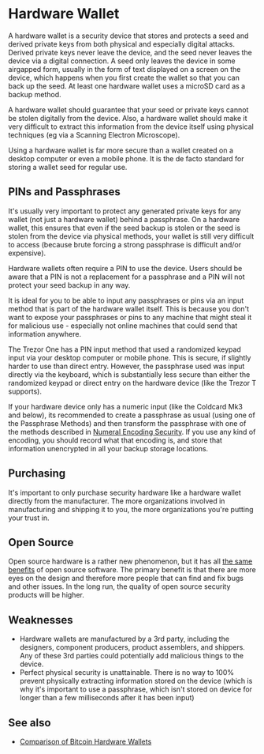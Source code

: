# Hardware Wallet

A hardware wallet is a security device that stores and protects a seed and derived private keys from both physical and especially digital attacks. Derived private keys never leave the device, and the seed never leaves the device via a digital connection. A seed only leaves the device in some airgapped form, usually in the form of text displayed on a screen on the device, which happens when you first create the wallet so that you can back up the seed. At least one hardware wallet uses a microSD card as a backup method.

A hardware wallet should guarantee that your seed or private keys cannot be stolen digitally from the device. Also, a hardware wallet should make it very difficult to extract this information from the device itself using physical techniques (eg via a Scanning Electron Microscope).

Using a hardware wallet is far more secure than a wallet created on a desktop computer or even a mobile phone. It is the de facto standard for storing a wallet seed for regular use.

## PINs and Passphrases

It's usually very important to protect any generated private keys for any wallet (not just a hardware wallet) behind a passphrase. On a hardware wallet, this ensures that even if the seed backup is stolen or the seed is stolen from the device via physical methods, your wallet is still very difficult to access (because brute forcing a strong passphrase is difficult and/or expensive).

Hardware wallets often require a PIN to use the device. Users should be aware that a PIN is not a replacement for a passphrase and a PIN will not protect your seed backup in any way.

It is ideal for you to be able to input any passphrases or pins via an input method that is part of the hardware wallet itself. This is because you don't want to expose your passphrases or pins to any machine that might steal it for malicious use - especially not online machines that could send that information anywhere.

The Trezor One has a PIN input method that used a randomized keypad input via your desktop computer or mobile phone. This is secure, if slightly harder to use than direct entry. However, the passphrase used was input directly via the keyboard, which is substantially less secure than either the randomized keypad or direct entry on the hardware device (like the Trezor T supports).

If your hardware device only has a numeric input (like the Coldcard Mk3 and below), its recommended to create a passphrase as usual (using one of the Passphrase Methods) and then transform the passphrase with one of the methods described in [Numeral Encoding Security](../passphraseMethods/numeralEncodedPassphrases). If you use any kind of encoding, you should record what that encoding is, and store that information unencrypted in all your backup storage locations. 

## Purchasing

It's important to only purchase security hardware like a hardware wallet directly from the manufacturer. The more organizations involved in manufacturing and shipping it to you, the more organizations you're putting your trust in.

## Open Source

Open source hardware is a rather new phenomenon, but it has all [the same benefits](https://www.channelfutures.com/open-source/open-source-hardware-what-it-means-and-why-it-matters) of open source software. The primary benefit is that there are more eyes on the design and therefore more people that can find and fix bugs and other issues. In the long run, the quality of open source security products will be higher.

## Weaknesses

* Hardware wallets are manufactured by a 3rd party, including the designers, component producers, product assemblers, and shippers. Any of these 3rd parties could potentially add malicious things to the device.
* Perfect physical security is unattainable. There is no way to 100% prevent physically extracting information stored on the device (which is why it's important to use a passphrase, which isn't stored on device for longer than a few milliseconds after it has been input)

## See also

* [Comparison of Bitcoin Hardware Wallets](https://bitcoin-hardware-wallet.github.io/)
